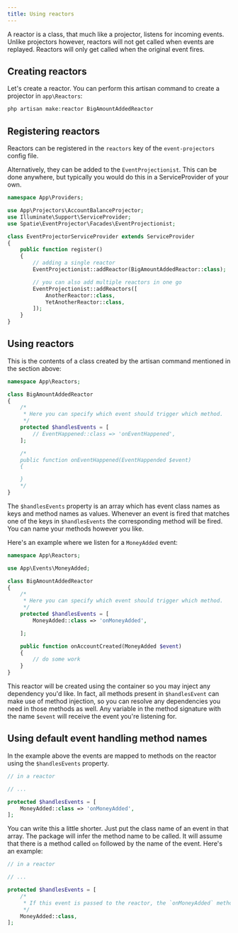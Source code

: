 ```yaml
---
title: Using reactors
---
```


A reactor is a class, that much like a projector, listens for incoming events. Unlike projectors however, reactors will not get called when events are replayed. Reactors will only get called when the original event fires.

## Creating reactors

Let's create a reactor. You can perform this artisan command to create a projector in `app\Reactors`:

```php
php artisan make:reactor BigAmountAddedReactor
```

## Registering reactors

Reactors can be registered in the `reactors` key of the `event-projectors` config file.

Alternatively, they can be added to the `EventProjectionist`. This can be done anywhere, but typically you would do this in a ServiceProvider of your own.

```php
namespace App\Providers;

use App\Projectors\AccountBalanceProjector;
use Illuminate\Support\ServiceProvider;
use Spatie\EventProjector\Facades\EventProjectionist;

class EventProjectorServiceProvider extends ServiceProvider
{
    public function register()
    {
        // adding a single reactor
        EventProjectionist::addReactor(BigAmountAddedReactor::class);

        // you can also add multiple reactors in one go
        EventProjectionist::addReactors([
            AnotherReactor::class,
            YetAnotherReactor::class,
        ]);
    }
}
```

## Using reactors

This is the contents of a class created by the artisan command mentioned in the section above:

```php
namespace App\Reactors;

class BigAmountAddedReactor
{
    /*
     * Here you can specify which event should trigger which method.
     */
    protected $handlesEvents = [
        // EventHappened::class => 'onEventHappened',
    ];

    /*
    public function onEventHappened(EventHappended $event)
    {

    }
    */
}
```

The `$handlesEvents` property is an array which has event class names as keys and method names as values. Whenever an event is fired that matches one of the keys in `$handlesEvents` the corresponding method will be fired. You can name your methods however you like.

Here's an example where we listen for a `MoneyAdded` event:

```php
namespace App\Reactors;

use App\Events\MoneyAdded;

class BigAmountAddedReactor
{
    /*
     * Here you can specify which event should trigger which method.
     */
    protected $handlesEvents = [
        MoneyAdded::class => 'onMoneyAdded',

    ];

    public function onAccountCreated(MoneyAdded $event)
    {
        // do some work
    }
}
```

This reactor will be created using the container so you may inject any dependency you'd like. In fact, all methods present in `$handlesEvent` can make use of method injection, so you can resolve any dependencies you need in those methods as well. Any variable in the method signature with the name `$event` will receive the event you're listening for.

## Using default event handling method names

In the example above the events are mapped to methods on the reactor using the `$handlesEvents` property.

```php
// in a reactor

// ...

protected $handlesEvents = [
    MoneyAdded::class => 'onMoneyAdded',
];
```

You can write this a little shorter. Just put the class name of an event in that array. The package will infer the method name to be called. It will assume that there is a method called `on` followed by the name of the event. Here's an example:

```php
// in a reactor

// ...

protected $handlesEvents = [
    /*
     * If this event is passed to the reactor, the `onMoneyAdded` method will be called.
     */ 
    MoneyAdded::class,
];
```
